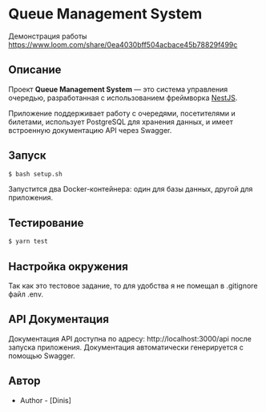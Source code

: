 # Queue Management System

Демонстрация работы
https://www.loom.com/share/0ea4030bff504acbace45b78829f499c

## Описание

Проект **Queue Management System** — это система управления очередью, разработанная с использованием фреймворка [NestJS](https://nestjs.com/).

Приложение поддерживает работу с очередями, посетителями и билетами, использует PostgreSQL для хранения данных, и имеет встроенную документацию API через Swagger.

## Запуск

```bash
$ bash setup.sh
```

Запустится два Docker-контейнера: один для базы данных, другой для приложения.

## Тестирование

```bash
$ yarn test
```

## Настройка окружения

Так как это тестовое задание, то для удобства я не помещал в .gitignore файл .env.

## API Документация

Документация API доступна по адресу: http://localhost:3000/api после запуска приложения. Документация автоматически генерируется с помощью Swagger.

## Автор

- Author - [Dinis]
